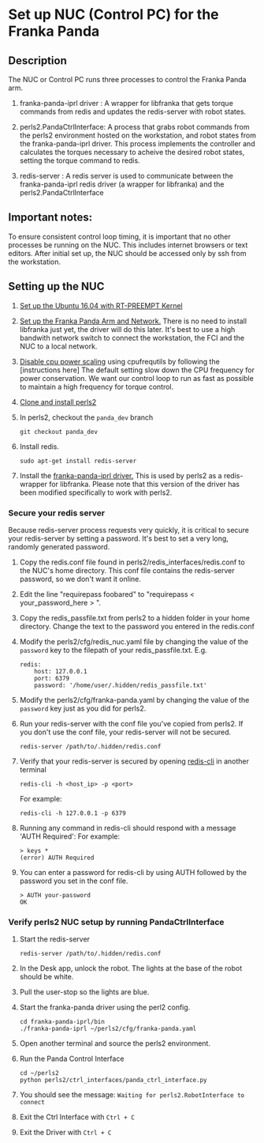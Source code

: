 # Set up NUC (Control PC) for the Franka Panda

## Description
The NUC or Control PC runs three processes to control the Franka Panda arm.

1. franka-panda-iprl driver : A wrapper for libfranka that gets torque commands from redis and updates the redis-server with robot states.

2. perls2.PandaCtrlInterface: A process that grabs robot commands from the perls2 environment hosted on the workstation, and robot states from the franka-panda-iprl driver. This process implements the controller and calculates the torques necessary to acheive the desired robot states, setting the torque command to redis.

3. redis-server : A redis server is used to communicate between the franka-panda-iprl redis driver (a wrapper for libfranka) and the perls2.PandaCtrlInterface


## Important notes:
To ensure consistent control loop timing, it is important that no other processes be running on the NUC. This includes internet browsers or text editors. After initial set up, the NUC should be accessed only by ssh from the workstation.


## Setting up the NUC
1. [Set up the Ubuntu 16.04 with RT-PREEMPT Kernel](https://frankaemika.github.io/docs/installation_linux.html#setting-up-the-real-time-kernel)

2. [Set up the Franka Panda Arm and Network.](https://frankaemika.github.io/docs/getting_started.html#control-network-configuration) There is no need to install libfranka just yet, the driver will do this later. It's best to use a high bandwith network switch to connect the workstation, the FCI and the NUC to a local network.

3. [Disable cpu power scaling](https://frankaemika.github.io/docs/troubleshooting.html#disabling-cpu-frequency-scaling) using cpufrequtils by following the [instructions here] The default setting slow down the CPU frequency for power conservation. We want our control loop to run as fast as possible to maintain a high frequency for torque control.

4. [Clone and install perls2](introduction.md#installing)

5. In perls2, checkout the `panda_dev` branch

    ```
    git checkout panda_dev
    ```

6. Install redis.

    `sudo apt-get install redis-server`

7. Install the [franka-panda-iprl driver.](https://github.com/StanfordVL/franka-panda-iprl/) This is used by perls2 as a redis-wrapper for libfranka. Please note that this version of the driver has been modified specifically to work with perls2.

### Secure your redis server
Because redis-server process requests very quickly, it is critical to secure your redis-server by setting a password. It's best to set a very long, randomly generated password.

1. Copy the redis.conf file found in perls2/redis_interfaces/redis.conf to the NUC's home directory. This conf file contains the redis-server password, so we don't want it online.

2. Edit the line "requirepass foobared" to "requirepass < your_password_here > ".

3. Copy the redis_passfile.txt from perls2 to a hidden folder in your home directory. Change the text to the password you entered in the redis.conf

4. Modify the perls2/cfg/redis_nuc.yaml file by changing the value of the `password` key to the filepath of your redis_passfile.txt. E.g.
    ```
    redis:
        host: 127.0.0.1
        port: 6379
        password: '/home/user/.hidden/redis_passfile.txt'
    ```

5. Modify the perls2/cfg/franka-panda.yaml by changing the value of the `password` key just as you did for perls2.

6. Run your redis-server with the conf file you've copied from perls2. If you don't use the conf file, your redis-server will not be secured.

    ```
    redis-server /path/to/.hidden/redis.conf
    ```
7. Verify that your redis-server is secured by opening [redis-cli](redis.md) in another terminal

    ```
    redis-cli -h <host_ip> -p <port>
    ```
    For example:

    ```
    redis-cli -h 127.0.0.1 -p 6379
    ```
8. Running any command in redis-cli should respond with a message 'AUTH Required':
    For example:

    ```
    > keys *
    (error) AUTH Required
    ```

9. You can enter a password for redis-cli by using AUTH followed by the password you set in the conf file.

    ```
    > AUTH your-password
    OK
    ```

### Verify perls2 NUC setup by running PandaCtrlInterface
1. Start the redis-server

    ```
    redis-server /path/to/.hidden/redis.conf
    ```

2. In the Desk app, unlock the robot. The lights at the base of the robot should be white.

3. Pull the user-stop so the lights are blue.

4. Start the franka-panda driver using the perl2 config.

    ```
    cd franka-panda-iprl/bin
    ./franka-panda-iprl ~/perls2/cfg/franka-panda.yaml
    ```
5. Open another terminal and source the perls2 environment.

6. Run the Panda Control Interface

    ```
    cd ~/perls2
    python perls2/ctrl_interfaces/panda_ctrl_interface.py
    ```

7. You should see the message:
    `Waiting for perls2.RobotInterface to connect`

8. Exit the Ctrl Interface with `Ctrl + C`

9. Exit the Driver with `Ctrl + C`